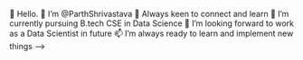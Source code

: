  :wave: Hello.
👋 I’m @ParthShrivastava
👀 Always keen to connect and learn
🌱 I’m currently pursuing B.tech CSE in Data Science
💞️ I’m looking forward to work as a Data Scientist in future
📫 I’m always ready to learn and implement new things
-->
